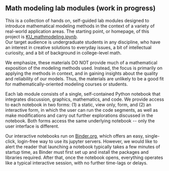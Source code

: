 ## Math modeling lab modules (work in progress)

This is a collection of hands on, self-guided lab modules designed to introduce 
mathematical modeling methods in the context of a variety of real-world application 
areas.  The starting point, or homepage, of this project is 
<A HREF="./KU_mathmodeling.ipynb">KU_mathmodeling.ipynb</A>.  
Our target audience is undergraduate students in any discipline, who have an interest in 
creative solutions to everyday issues, a bit of intellectual curiosity, and 
a bit of background in college-level math.

We emphasize, these materials DO NOT provide much of a mathematical exposition of 
the modeling methods used.  Instead, the focus is primarily on applying the methods 
in context, and in gaining insights about the quality and reliability of our 
models.  Thus, the materials are unlikely to be a good fit for mathematically-oriented 
modeling courses or students.

Each lab module consists of a single, self-contained Python notebook that 
integrates discussion, graphics, mathematics, and code.  We provide access 
to each notebook in two forms: (1) a static, view only, form, and (2) an interactive 
form, in which the user can run the code segments, as well as make modifications 
and carry out further explorations discussed in the notebook.  Both forms access 
the same underlying notebook -- only the user interface is different.

Our interactive notebooks run on <A HREF="https://mybinder.org/">Binder.org</A>, 
which offers an easy, single-click, login-free way to use its jupyter 
servers.  However, we would like to alert the reader that launching a notebook typically takes a few minutes of startup time, as Binder must first set 
up and install 
the packages and libraries required.  After that, once the notebook opens, 
everything operates like a typical interactive session, with no further 
time-lags or delays.
